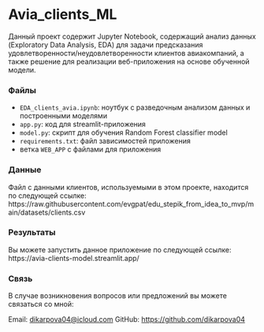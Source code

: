 # Avia_clients_ML

Данный проект содержит Jupyter Notebook, содержащий анализ данных (Exploratory Data Analysis, EDA) для задачи предсказания удовлетворенности/неудовлетворенности клиентов авиакомпаний, а также решение для реализации веб-приложения на основе обученной модели. 

<h3>Файлы</h3>

* `EDA_clients_avia.ipynb`: ноутбук с разведочным анализом данных и построенными моделями
* `app.py`: код для streamlit-приложения
* `model.py`: скрипт для обучения Random Forest classifier model
* `requirements.txt`: файл зависимостей приложения
* ветка `WEB_APP` с файлами для приложения

<h3>Данные</h3>
Файл с данными клиентов, используемыми в этом проекте, находится по следующей ссылке: https://raw.githubusercontent.com/evgpat/edu_stepik_from_idea_to_mvp/main/datasets/clients.csv

<h3>Результаты</h3>
Вы можете запустить данное приложение по следующей ссылке: https://avia-clients-model.streamlit.app/

<h3>Связь</h3>
В случае возникновения вопросов или предложений вы можете связаться со мной:

Email: dikarpova04@icloud.com
GitHub: https://github.com/dikarpova04



